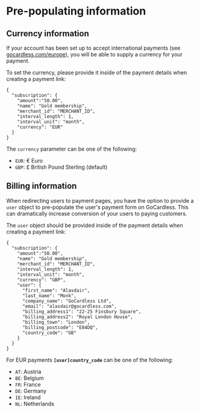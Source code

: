 # Pre-populating information

## Currency information

If your account has been set up to accept international payments (see [gocardless.com/europe](https://gocardless.com/europe)), you will be able to supply a currency for your payment.

To set the currency, please provide it inside of the payment details when creating a payment link:

```
{
  "subscription": {
    "amount":"50.00",
    "name": "Gold membership",
    "merchant_id": "MERCHANT_ID",
    "interval_length": 1,
    "interval_unit": "month",
    "currency": "EUR"
  }
}
```

The `currency` parameter can be one of the following:

* `EUR`: € Euro
* `GBP`: £ British Pound Sterling (default)


## Billing information

When redirecting users to payment pages, you have the option to provide a `user` object to pre-populate the user's payment form on GoCardless. This can dramatically increase conversion of your users to paying customers.  

The `user` object should be provided inside of the payment details when creating a payment link:


```
{
  "subscription": {
    "amount":"50.00",
    "name": "Gold membership",
    "merchant_id": "MERCHANT_ID",
    "interval_length": 1,
    "interval_unit": "month",
    "currency": "GBP",
    "user": {
      "first_name": "Alasdair",
      "last_name": "Monk",
      "company_name": "GoCardless Ltd",
      "email": "alasdair@gocardless.com",
      "billing_address1": "22-25 Finsbury Square",
      "billing_address2": "Royal London House",
      "billing_town": "London",
      "billing_postcode": "E84DQ",
      "country_code": "GB"
    }
  }
}
```

For EUR payments **`[user]country_code`** can be one of the following:

* `AT`: Austria
* `BE`: Belgium
* `FR`: France
* `DE`: Germany
* `IE`: Ireland
* `NL`: Netherlands